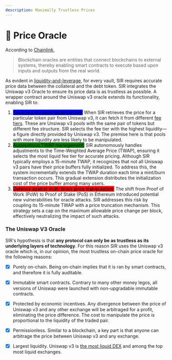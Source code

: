 ```yaml
---
description: Maximally Trustless Prices
---
```


# 🔮 Price Oracle

According to [Chainlink](https://chain.link/education/blockchain-oracles),

> Blockchain oracles are entities that connect blockchains to external systems, thereby enabling smart contracts to execute based upon inputs and outputs from the real world.

As evident in [liquidity-and-leverage](liquidity-and-leverage/ "mention"), for every vault, SIR requires accurate price data between the collateral and the debt token. SIR integrates the Uniswap v3 Oracle to ensure its price data is as trustless as possible. A wrapper contract around the Uniswap v3 oracle extends its functionality, enabling SIR to:

1. <mark style="background-color:blue;">Selecting the most liquid fee tier:</mark> When SIR retrieves the price for a particular token pair from Uniswap v3, it can fetch it from different [fee tiers](https://docs.uniswap.org/concepts/protocol/fees#pool-fees-tiers). These are Unsiwap v3 pools with the same pair of tokens but different fee structure. SIR selects the fee tier with the highest liquidity—a figure directly provided by Uniswap v3. The premise here is that pools with more liquidity are less likely to be manipulated.
2. <mark style="background-color:green;">Autonomous TWAP management:</mark> SIR autonomously handles adjustments to the Time-Weighted Average Price (TWAP), ensuring it selects the most liquid fee tier for accurate pricing. Although SIR typically employs a 15-minute TWAP, it recognizes that not all Uniswap v3 pairs have their price buffers fully initialized. To address this, the system incrementally extends the TWAP duration each time a mint/burn transaction occurs. This gradual extension distributes the initialization cost of the price buffer among many users.
3. <mark style="background-color:red;">Defense against multi-block price manipulation:</mark> The shift from Proof of Work (PoW) to Proof of Stake (PoS) in Ethereum introduced potential new vulnerabilities for oracle attacks. SIR addresses this risk by coupling its 15-minute TWAP with a price truncation mechanism. This strategy sets a cap on the maximum allowable price change per block, effectively neutralizing the impact of such attacks.

### The Uniswap V3 Oracle

SIR's hypothesis is that **any protocol can only be as trustless as its underlying layers of technology**. For this reason SIR uses the Uniswap v3 oracle which is, in our opinion, the most trustless on-chain price oracle for the following reasons:

* [x] Purely on-chain. Being on-chain implies that it is ran by smart contracts, and therefore it is fully auditable.
* [x] Immutable smart contracts. Contrary to many other money legos, all versions of Uniswap were launched with non-upgradable immutable contracts.
* [x] Protected by economic incentives. Any divergence between the price of Uniswap v3 and any other exchange will be arbitraged for a profit, eliminating the price difference. The cost to manipulate the price is proportional to the liquidity of the traded pair.
* [x] Permissionless. Similar to a blockchain, a key part is that anyone can arbitrage the price between Uniswap v3 and any exchange.
* [x] Largest liquidity. Uniswap v3 is [the most liquid DEX](https://www.coingecko.com/en/dex) and among the top most liquid exchanges.



